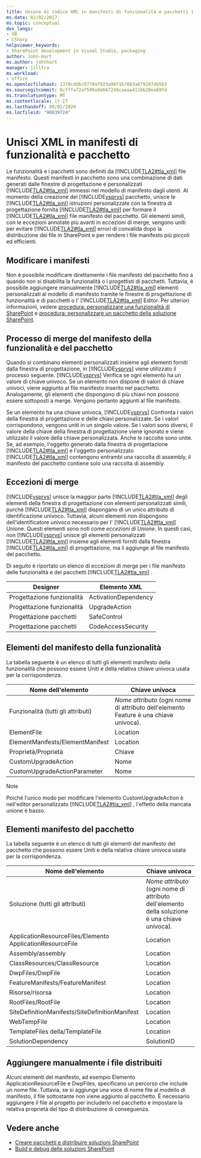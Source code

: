 ```yaml
---
title: Unione di codice XML in manifesti di funzionalità e pacchetti | Microsoft Docs
ms.date: 02/02/2017
ms.topic: conceptual
dev_langs:
- VB
- CSharp
helpviewer_keywords:
- SharePoint development in Visual Studio, packaging
author: John-Hart
ms.author: johnhart
manager: jillfra
ms.workload:
- office
ms.openlocfilehash: 1378cddbc9770af923a98f1b7083a8792874b5b3
ms.sourcegitcommit: 6cfffa72af599a9d667249caaaa411bb28ea69fd
ms.translationtype: MT
ms.contentlocale: it-IT
ms.lasthandoff: 09/02/2020
ms.locfileid: "90839724"
---
```

# <a name="merge-xml-in-feature-and-package-manifests"></a>Unisci XML in manifesti di funzionalità e pacchetto
  Le funzionalità e i pacchetti sono definiti da [!INCLUDE[TLA2#tla_xml](../sharepoint/includes/tla2sharptla-xml-md.md)] file manifesto. Questi manifesti in pacchetto sono una combinazione di dati generati dalle finestre di progettazione e personalizzati [!INCLUDE[TLA2#tla_xml](../sharepoint/includes/tla2sharptla-xml-md.md)] immessi nel modello di manifesto dagli utenti. Al momento della creazione del [!INCLUDE[vsprvs](../sharepoint/includes/vsprvs-md.md)] pacchetto, unisce le [!INCLUDE[TLA2#tla_xml](../sharepoint/includes/tla2sharptla-xml-md.md)] istruzioni personalizzate con la finestra di progettazione fornita [!INCLUDE[TLA2#tla_xml](../sharepoint/includes/tla2sharptla-xml-md.md)] per formare il [!INCLUDE[TLA2#tla_xml](../sharepoint/includes/tla2sharptla-xml-md.md)] file manifesto del pacchetto. Gli elementi simili, con le eccezioni annotate più avanti in eccezioni di merge, vengono uniti per evitare [!INCLUDE[TLA2#tla_xml](../sharepoint/includes/tla2sharptla-xml-md.md)] errori di convalida dopo la distribuzione dei file in SharePoint e per rendere i file manifesto più piccoli ed efficienti.

## <a name="modify-the-manifests"></a>Modificare i manifesti
 Non è possibile modificare direttamente i file manifesto del pacchetto fino a quando non si disabilita la funzionalità o i progettisti di pacchetti. Tuttavia, è possibile aggiungere manualmente [!INCLUDE[TLA2#tla_xml](../sharepoint/includes/tla2sharptla-xml-md.md)] elementi personalizzati al modello di manifesto tramite le finestre di progettazione di funzionalità e di pacchetti o l' [!INCLUDE[TLA2#tla_xml](../sharepoint/includes/tla2sharptla-xml-md.md)] Editor. Per ulteriori informazioni, vedere [procedura: personalizzare una funzionalità di SharePoint](../sharepoint/how-to-customize-a-sharepoint-feature.md) e [procedura: personalizzare un pacchetto della soluzione SharePoint](../sharepoint/how-to-customize-a-sharepoint-solution-package.md).

## <a name="feature-and-package-manifest-merge-process"></a>Processo di merge del manifesto della funzionalità e del pacchetto
 Quando si combinano elementi personalizzati insieme agli elementi forniti dalla finestra di progettazione, in [!INCLUDE[vsprvs](../sharepoint/includes/vsprvs-md.md)] viene utilizzato il processo seguente. [!INCLUDE[vsprvs](../sharepoint/includes/vsprvs-md.md)] Verifica se ogni elemento ha un valore di chiave univoco. Se un elemento non dispone di valori di chiave univoci, viene aggiunto al file manifesto inserito nel pacchetto. Analogamente, gli elementi che dispongono di più chiavi non possono essere sottoposti a merge. Vengono pertanto aggiunti al file manifesto.

 Se un elemento ha una chiave univoca, [!INCLUDE[vsprvs](../sharepoint/includes/vsprvs-md.md)] Confronta i valori della finestra di progettazione e delle chiavi personalizzate. Se i valori corrispondono, vengono uniti in un singolo valore. Se i valori sono diversi, il valore della chiave della finestra di progettazione viene ignorato e viene utilizzato il valore della chiave personalizzata. Anche le raccolte sono unite. Se, ad esempio, l'oggetto generato dalla finestra di progettazione [!INCLUDE[TLA2#tla_xml](../sharepoint/includes/tla2sharptla-xml-md.md)] e l'oggetto personalizzato [!INCLUDE[TLA2#tla_xml](../sharepoint/includes/tla2sharptla-xml-md.md)] contengono entrambi una raccolta di assembly, il manifesto del pacchetto contiene solo una raccolta di assembly.

## <a name="merge-exceptions"></a>Eccezioni di merge
 [!INCLUDE[vsprvs](../sharepoint/includes/vsprvs-md.md)] unisce la maggior parte [!INCLUDE[TLA2#tla_xml](../sharepoint/includes/tla2sharptla-xml-md.md)] degli elementi della finestra di progettazione con elementi personalizzati simili, purché [!INCLUDE[TLA2#tla_xml](../sharepoint/includes/tla2sharptla-xml-md.md)] dispongano di un unico attributo di identificazione univoco. Tuttavia, alcuni elementi non dispongono dell'identificatore univoco necessario per l' [!INCLUDE[TLA2#tla_xml](../sharepoint/includes/tla2sharptla-xml-md.md)] Unione. Questi elementi sono noti come *eccezioni di Unione*. In questi casi, non [!INCLUDE[vsprvs](../sharepoint/includes/vsprvs-md.md)] unisce gli elementi personalizzati [!INCLUDE[TLA2#tla_xml](../sharepoint/includes/tla2sharptla-xml-md.md)] insieme agli elementi forniti dalla finestra [!INCLUDE[TLA2#tla_xml](../sharepoint/includes/tla2sharptla-xml-md.md)] di progettazione, ma li aggiunge al file manifesto del pacchetto.

 Di seguito è riportato un elenco di eccezioni di merge per i file manifesto delle funzionalità e dei pacchetti [!INCLUDE[TLA2#tla_xml](../sharepoint/includes/tla2sharptla-xml-md.md)] .

|Designer|Elemento XML|
|--------------|-----------------|
|Progettazione funzionalità|ActivationDependency|
|Progettazione funzionalità|UpgradeAction|
|Progettazione pacchetti|SafeControl|
|Progettazione pacchetti|CodeAccessSecurity|

## <a name="feature-manifest-elements"></a>Elementi del manifesto della funzionalità
 La tabella seguente è un elenco di tutti gli elementi manifesto della funzionalità che possono essere Uniti e della relativa chiave univoca usata per la corrispondenza.

|Nome dell'elemento|Chiave univoca|
|------------------|----------------|
|Funzionalità (tutti gli attributi)|*Nome attributo* (ogni nome di attributo dell'elemento Feature è una chiave univoca).|
|ElementFile|Location|
|ElementManifests/ElementManifest|Location|
|Proprietà/Proprietà|Chiave|
|CustomUpgradeAction|Nome|
|CustomUpgradeActionParameter|Nome|

> [!NOTE]
> Poiché l'unico modo per modificare l'elemento CustomUpgradeAction è nell'editor personalizzato [!INCLUDE[TLA2#tla_xml](../sharepoint/includes/tla2sharptla-xml-md.md)] , l'effetto della mancata unione è basso.

## <a name="package-manifest-elements"></a>Elementi manifesto del pacchetto
 La tabella seguente è un elenco di tutti gli elementi del manifesto del pacchetto che possono essere Uniti e della relativa chiave univoca usata per la corrispondenza.

|Nome dell'elemento|Chiave univoca|
|------------------|----------------|
|Soluzione (tutti gli attributi)|*Nome attributo* (ogni nome di attributo dell'elemento della soluzione è una chiave univoca).|
|ApplicationResourceFiles/Elemento ApplicationResourceFile|Location|
|Assembly/assembly|Location|
|ClassResources/ClassResource|Location|
|DwpFiles/DwpFile|Location|
|FeatureManifests/FeatureManifest|Location|
|Risorse/risorsa|Location|
|RootFiles/RootFile|Location|
|SiteDefinitionManifests/SiteDefinitionManifest|Location|
|WebTempFile|Location|
|TemplateFiles della/TemplateFile|Location|
|SolutionDependency|SolutionID|

## <a name="manually-add-deployed-files"></a>Aggiungere manualmente i file distribuiti
 Alcuni elementi del manifesto, ad esempio Elemento ApplicationResourceFile e DwpFiles, specificano un percorso che include un nome file. Tuttavia, se si aggiunge una voce di nome file al modello di manifesto, il file sottostante non viene aggiunto al pacchetto. È necessario aggiungere il file al progetto per includerlo nel pacchetto e impostare la relativa proprietà del tipo di distribuzione di conseguenza.

## <a name="see-also"></a>Vedere anche
- [Creare pacchetti e distribuire soluzioni SharePoint](../sharepoint/packaging-and-deploying-sharepoint-solutions.md)
- [Build e debug delle soluzioni SharePoint](../sharepoint/building-and-debugging-sharepoint-solutions.md)
